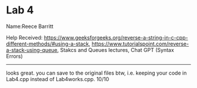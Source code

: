 # Lab 4
Name:Reece Barritt

Help Received: https://www.geeksforgeeks.org/reverse-a-string-in-c-cpp-different-methods/#using-a-stack, https://www.tutorialspoint.com/reverse-a-stack-using-queue, Stakcs and Queues lectures, Chat GPT (Syntax Errors)

-----------------------
looks great. you can save to the original files btw, i.e. keeping your code in Lab4.cpp instead of Lab4works.cpp. 10/10
